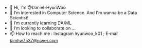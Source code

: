 - 👋 Hi, I’m @Daniel-HyunWoo
- 👀 I’m interested in Computer Science. And I'm wanna be a Data Scientist!
- 🌱 I’m currently learning DA/ML
- 💞️ I’m looking to collaborate on ...
- 📫 How to reach me : Instagram hyunwoo_k01 ; E-mail kimhw7537@naver.com

<!---
Daniel-HyunWoo/Daniel-HyunWoo is a ✨ special ✨ repository because its `README.md` (this file) appears on your GitHub profile.
You can click the Preview link to take a look at your changes.
--->
